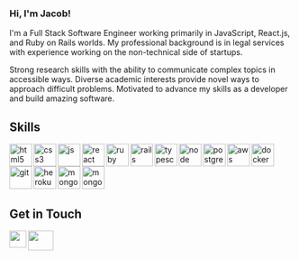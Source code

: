 ### Hi, I'm Jacob! 

I'm a Full Stack Software Engineer working primarily in JavaScript, React.js, and Ruby on Rails worlds. My professional background is in legal services with experience working on the non-technical side of startups. 

Strong research skills with the ability to communicate complex topics in accessible ways. Diverse academic interests provide novel ways to approach difficult problems. Motivated to advance my skills as a developer and build amazing software. 

## Skills 

<p align="left">
  <img src="https://icongr.am/devicon/html5-original.svg?size=128&color=currentColor" alt="html5" align="left" width="40" height="40"/>
  <img src="https://icongr.am/devicon/css3-original.svg?size=128&color=currentColor" alt="css3" align="left" width="40" height="40"/>
  <img src="https://icongr.am/devicon/javascript-original.svg?size=128&color=currentColor" alt="js" align="left" width="40" height="40"/>
  <img src="https://icongr.am/devicon/react-original.svg?size=128&color=currentColor" alt="react" align="left" width="40" height="40"/>
  <img src="https://icongr.am/devicon/ruby-original.svg?size=128&color=currentColor" alt="ruby" align="left" width="40" height="40"/>
  <img src="https://icongr.am/devicon/rails-original-wordmark.svg?size=128&color=currentColor" alt="rails" align="left" width="40" height="40"/>
  <img src="https://icongr.am/devicon/typescript-original.svg?size=128&color=currentColor" alt="typescript" align="left" width="40" height="40"/>
  <img src="https://icongr.am/devicon/nodejs-original.svg?size=128&color=currentColor" alt="node" align="left" width="40" height="40"/>
  <img src="https://icongr.am/devicon/postgresql-original.svg?size=128&color=currentColor" alt="postgres" align="left" width="40" height="40"/>
  <img src="https://icongr.am/devicon/amazonwebservices-original.svg?size=128&color=currentColor" alt="aws" align="left" width="40" height="40"/>
  <img src="https://icongr.am/devicon/docker-original.svg?size=128&color=currentColor" alt="docker" align="left" width="40" height="40"/>
  <img src="https://icongr.am/devicon/git-original.svg?size=128&color=currentColor" alt="git" align="left" width="40" height="40"/>
  <img src="https://icongr.am/devicon/heroku-original-wordmark.svg?size=128&color=currentColor" alt="heroku" align="left" width="40" height="40"/>
  <img src="https://icongr.am/devicon/mongodb-original-wordmark.svg?size=128&color=currentColor" alt="mongodb" align="left" width="40" height="40"/>
  <br />
  <br />
  <img src="https://icongr.am/devicon/mongodb-original-wordmark.svg?size=128&color=currentColor" alt="mongodb" align="left" width="40" height="40"/>
</p>

<br />
&emsp;
<br />


## Get in Touch 
<p>
  <a href="https://www.linkedin.com/in/jacob-marthaller/" target="blank"><img align="left" src="https://icongr.am/devicon/linkedin-original.svg?size=128&color=currentColor" height="30" width="30" /></a>
  <a href="https://marthaller-jr.medium.com/" target="blank"><img align="left" src="http://logok.org/wp-content/uploads/2020/10/Medium-logo-2020-1536x1152.png"  height="35" width="45" /></a>
 </p>

 <br />
 &emsp;
 


